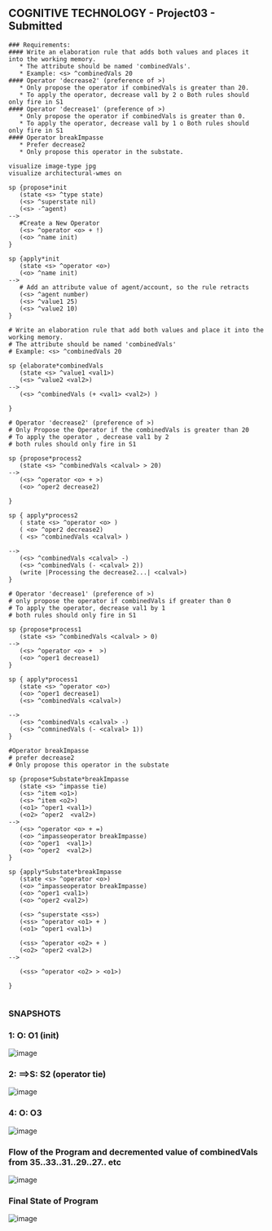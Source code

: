 ## COGNITIVE TECHNOLOGY - Project03 - Submitted

```
### Requirements: 
#### Write an elaboration rule that adds both values and places it into the working memory. 
   * The attribute should be named 'combinedVals'. 
   * Example: <s> ^combinedVals 20 
#### Operator 'decrease2' (preference of >) 
   * Only propose the operator if combinedVals is greater than 20. 
   * To apply the operator, decrease val1 by 2 o Both rules should only fire in S1 
#### Operator 'decrease1' (preference of >) 
   * Only propose the operator if combinedVals is greater than 0.
   * To apply the operator, decrease val1 by 1 o Both rules should only fire in S1 
#### Operator breakImpasse 
   * Prefer decrease2 
   * Only propose this operator in the substate.
```
```
visualize image-type jpg
visualize architectural-wmes on

sp {propose*init
   (state <s> ^type state)
   (<s> ^superstate nil)
   (<s> -^agent) 
-->
   #Create a New Operator
   (<s> ^operator <o> + !)
   (<o> ^name init)
}

sp {apply*init
   (state <s> ^operator <o>)
   (<o> ^name init)
-->
   # Add an attribute value of agent/account, so the rule retracts
   (<s> ^agent number)
   (<s> ^value1 25)
   (<s> ^value2 10)
}

# Write an elaboration rule that add both values and place it into the working memory. 
# The attribute should be named 'combinedVals'
# Example: <s> ^combinedVals 20

sp {elaborate*combinedVals
   (state <s> ^value1 <val1>)
   (<s> ^value2 <val2>)
-->
   (<s> ^combinedVals (+ <val1> <val2>) )

}

# Operator 'decrease2' (preference of >)
# Only Propose the Operator if the combinedVals is greater than 20
# To apply the operator , decrease val1 by 2
# both rules should only fire in S1

sp {propose*process2
   (state <s> ^combinedVals <calval> > 20) 
-->
   (<s> ^operator <o> + >)
   (<o> ^oper2 decrease2)
  
}

sp { apply*process2
   ( state <s> ^operator <o> )
   ( <o> ^oper2 decrease2)
   ( <s> ^combinedVals <calval> )

-->
   (<s> ^combinedVals <calval> -)
   (<s> ^combinedVals (- <calval> 2))
   (write |Processing the decrease2...| <calval>)
}

# Operator 'decrease1' (preference of >)
# only propose the operator if combinedVals if greater than 0
# To apply the operator, decrease val1 by 1
# both rules should only fire in S1

sp {propose*process1
   (state <s> ^combinedVals <calval> > 0)
-->
   (<s> ^operator <o> +  >)
   (<o> ^oper1 decrease1)
}

sp { apply*process1
   (state <s> ^operator <o>)
   (<o> ^oper1 decrease1)
   (<s> ^combinedVals <calval>)

-->
   (<s> ^combinedVals <calval> -)
   (<s> ^comninedVals (- <calval> 1))
}

#Operator breakImpasse
# prefer decrease2
# Only propose this operator in the substate

sp {propose*Substate*breakImpasse
   (state <s> ^impasse tie)
   (<s> ^item <o1>)
   (<s> ^item <o2>)
   (<o1> ^oper1 <val1>)
   (<o2> ^oper2  <val2>)
-->
   (<s> ^operator <o> + =)
   (<o> ^impasseoperator breakImpasse)
   (<o> ^oper1  <val1>)
   (<o> ^oper2  <val2>)
}

sp {apply*Substate*breakImpasse
   (state <s> ^operator <o>)
   (<o> ^impasseoperator breakImpasse)
   (<o> ^oper1 <val1>)
   (<o> ^oper2 <val2>)   

   (<s> ^superstate <ss>)
   (<ss> ^operator <o1> + )
   (<o1> ^oper1 <val1>)

   (<ss> ^operator <o2> + )
   (<o2> ^oper2 <val2>)   
-->

   (<ss> ^operator <o2> > <o1>)

}
   
```
### SNAPSHOTS

### 1: O: O1 (init)
![image](https://user-images.githubusercontent.com/13011167/87226304-87e7d780-c3b0-11ea-882f-66d067e45de1.png)

### 2: ==>S: S2 (operator tie)
![image](https://user-images.githubusercontent.com/13011167/87226339-ae0d7780-c3b0-11ea-90e0-afd17ba5adb8.png)

### 4: O: O3
![image](https://user-images.githubusercontent.com/13011167/87226413-325ffa80-c3b1-11ea-87b0-84eaec2b5918.png)

### Flow of the Program and decremented value of combinedVals from 35..33..31..29..27.. etc
![image](https://user-images.githubusercontent.com/13011167/87226457-7226e200-c3b1-11ea-8ab5-a36e7350be2f.png)

### Final State of Program
![image](https://user-images.githubusercontent.com/13011167/87226618-9cc56a80-c3b2-11ea-8f56-1ab11797c7f7.png)
